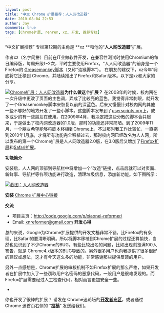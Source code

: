 ```yaml
---
layout: post
title: "中文 Chrome 扩展推荐：人人网改造器"
date: 2010-08-04 22:53
author: Jay
comments: true
tags: [Chrome扩展, renren, xz, 开发, 推荐专栏]
---
```

“中文扩展推荐” 专栏第12期的主角是 **xz **和他的“**人人网改造器**”扩展。

作者xz（名字简拼）目前在IT业做软件开发，在兼容性测试时使用Chromium的每日编译版，每周升级1~2次，平时主要使用Firefox。“人人网改造器”的前身是一个Firefox的 [Greasemonkey脚本](http://zh.wikipedia.org/zh-cn/Greasemonkey)（又称“油猴脚本”）。 在朋友的建议下，xz今年1月底将它迁移到 Chrome，并陆续推出了Firefox和Safari版本。以下是xz和大家的分享。

<a href="https://chrome.google.com/extensions/detail/bafellppfmjodafekndapfceggodmkfc">![](http://img.chromi.org/2010/08/renren改造器-图标.png "Chrome扩展：人人网改造器")</a>**为什么做这个扩展？**
在2008年的时候，校内网在一次升级中更改了页面的主色调，弄成了比较亮的蓝色。我觉得非常刺眼，就开发了一个Greasemonkey脚本来恢复以前的深蓝色。后来又慢慢针对校内网的其他一些不够好的地方开发了一些小脚本。这些脚本发布到了[userscripts.org](http://userscripts.org/scripts/show/45836)上，或多或少的有一些朋友在使用。在2009年4月，我决定把这些分散的脚本合并起来，于是做出了校内网改造器的1.0版，那时的功能还非常简陋。到了2009年11月，一个朋友希望能够将脚本移植到Chrome上，不过那时我工作比较忙，一直拖到2010年1月底，才将所有功能完全移植过去，那时校内网已经改名为人人网，所以发布的第一个Chrome扩展是人人网改造器2.0版，在3.0版后又增加了<a href="https://addons.mozilla.org/en-US/firefox/addon/162178/" target="_blank">Firefox扩展</a>和<a href="http://code.google.com/p/xiaonei-reformer/downloads/detail?name=xiaonei_reformer.safariextz" target="_blank">Safari扩展</a>。

**功能简介**

安装后，人人网的顶部到导航栏中将增加一个“改造”链接，点击后就可以对页面、新鲜事、导航栏等各项功能进行改造，清理垃圾信息，添加新功能。如下图所示：

<a href="https://chrome.google.com/extensions/detail/bafellppfmjodafekndapfceggodmkfc">![](http://img.chromi.org/2010/08/renren-改造器.png "截图：人人网改造器")</a>

**安装**
<a href="https://chrome.google.com/extensions/detail/bafellppfmjodafekndapfceggodmkfc" target="_blank"> Chrome 扩展中心链接</a>

**交流**


*   项目主页：<a href="http://code.google.com/p/xiaonei-reformer/" target="_blank">http://code.google.com/p/xiaonei-reformer/</a>
*   Email: [xnreformer@gmail.com](mailto:xnreformer@gmail.com)
**开发心得**

<!--more-->

总的来说，Google为Chrome扩展提供的开发文档非常不错，比Firefox的有条理，比Safari的要清晰明确。所以将脚本移植到Chrome扩展的过程还算愉快，当然也见识到了不少Chrome的BUG。有些比较出名的问题，比如出现浏览满100人警告，就是
Chrome4.x版本的BUG导致的。另外很多用户也向我提供了很多很好的建议或想法，这才有今天这么多的功能，非常感谢那些提供反馈的用户。

另外一点感想是，Chrome扩展的审核机制不如Firefox扩展的那么严格，如果开发者在扩展中加入了一些窃取用户名密码的恶意代码，一般用户是很难发现的。而Firefox扩展需要经过人工检查代码，相对而言更加安全一些。

-
你也开发了很棒的扩展？ 请发在 Chrome迷论坛的<a href="http://bbs.chromi.org/forum-100-1.html" target="_blank">**开发者专区**</a>，或者通过 Chrome 迷首页右侧的 “<a title="投稿给 Chrome 迷" href="http://www.chromi.org/submit" target="_blank">**投稿**</a>” 发送给我们。
